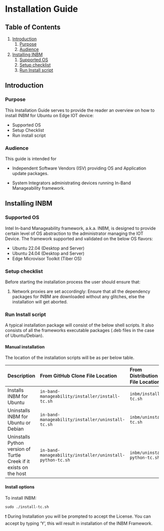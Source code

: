 <!---
  SPDX-FileCopyrightText: (C) 2025 Intel Corporation
  SPDX-License-Identifier: Apache-2.0
-->
# Installation Guide

## Table of Contents

1. [Introduction](#introduction)
    1. [Purpose](#purpose)
    2. [Audience](#audience)
2. [Installing INBM](#installing-inbm)
    1. [Supported OS](#supported-os)
    2. [Setup checklist](#setup-checklist)
    3. [Run Install script](#run-install-script)

## Introduction

### Purpose

This Installation Guide serves to provide the reader an overview on how
to install INBM for Ubuntu on Edge IOT device:

* Supported OS
* Setup Checklist
* Run install script

### Audience

This guide is intended for

* Independent Software Vendors (ISV) providing OS and Application
  update packages.

* System Integrators administrating devices running In-Band
  Manageability framework.

## Installing INBM

### Supported OS

Intel In-band Manageability framework, a.k.a. INBM, is designed to provide certain level of OS abstraction to the administrator managing the IOT Device. The framework supported and validated on the below OS flavors:

* Ubuntu 22.04 (Desktop and Server)
* Ubuntu 24.04 (Desktop and Server)
* Edge Microvisor Toolkit (Tiber OS)

### Setup checklist

Before starting the installation process the user should ensure that:

1. Network proxies are set accordingly: Ensure that all the
   dependency packages for INBM are downloaded without any
   glitches, else the installation will get aborted.

### Run Install script

A typical installation package will consist of the below shell scripts.  It also consists of all the frameworks executable
packages (.deb files in the case of Ubuntu/Debian).

#### Manual installation

The location of the installation scripts will be as per below table.

| Description                          | From GitHub Clone File Location                  | From Distribution File Location           |
|:-------------------------------------|:-------------------------------------------------|:------------------------------------------|
| Installs INBM for Ubuntu  | `in-band-manageability/installer/install-tc.sh`                      | `inbm/install-tc.sh`                      |
| Uninstalls INBM for Ubuntu or Debian | `in-band-manageability/installer/uninstall-tc.sh`         | `inbm/uninstall-tc.sh`                    |
| Uninstalls Python version of Turtle Creek if it exists on the host | `in-band-manageability/installer/uninstall-python-tc.sh` | `inbm/uninstall-python-tc.sh` |

#### Install options

To install INBM:

```shell
sudo ./install-tc.sh
````

❗ During Installation you will be prompted to accept the License. You can accept by typing ‘Y’, this will result in installation of the INBM Framework.
